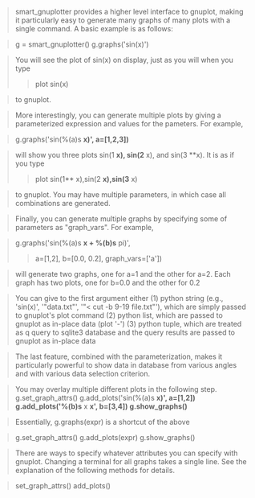 > smart\_gnuplotter provides a higher level interface to gnuplot,
> making it particularly easy to generate many graphs of many
> plots with a single command.  A basic example is as follows:

> g = smart\_gnuplotter()
> g.graphs('sin(x)')

> You will see the plot of sin(x) on display, just as you will
> when you type
> > plot sin(x)

> to gnuplot.

> More interestingly, you can generate multiple plots by giving
> a parameterized expression and values for the pameters. For
> example,

> g.graphs('sin(%(a)s **x)', a=[1,2,3])**

> will show you three plots sin(1 **x), sin(2** x), and sin(3 **x).
> It is as if you type
> > plot sin(1** x),sin(2 **x),sin(3** x)

> to gnuplot.  You may have multiple parameters, in which case
> all combinations are generated.

> Finally, you can generate multiple graphs by specifying some of
> parameters as "graph\_vars". For example,

> g.graphs('sin(%(a)s **x + %(b)s** pi)',
> > a=[1,2], b=[0.0, 0.2], graph\_vars=['a'])


> will generate two graphs, one for a=1 and the other for a=2.
> Each graph has two plots, one for b=0.0 and the other for 0.2

> You can give to the first argument either
> (1) python string (e.g., 'sin(x)', '"data.txt"', '"< cut -b 9-19 file.txt"'),
> which are simply passed to gnuplot's plot command
> (2) python list, which are passed to gnuplot as in-place data (plot '-')
> (3) python tuple, which are treated as q query to sqlite3 database
> and the query results are passed to gnuplot as in-place data

> The last feature, combined with the parameterization, makes it
> particularly powerful to show data in database from various angles
> and with various data selection criterion.

> You may overlay multiple different plots in the following step.
> g.set\_graph\_attrs()
> g.add\_plots('sin(%(a)s **x)', a=[1,2])
> g.add\_plots('%(b)s** x **x', b=[3,4])
> g.show\_graphs()**

> Essentially, g.graphs(expr) is a shortcut of the above

> g.set\_graph\_attrs()
> g.add\_plots(expr)
> g.show\_graphs()

> There are ways to specify whatever attributes you can specify with
> gnuplot.  Changing a terminal for all graphs takes a single line.
> See the explanation of the following methods for details.

> set\_graph\_attrs()
> add\_plots()